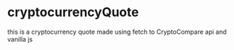 # cryptocurrencyQuote
this is a cryptocurrency quote made using fetch to CryptoCompare api and vanilla js
